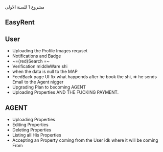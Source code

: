 مشروع 1 للسنة الاولى 

## EasyRent

## User 
- Uploading the Profile Images requset 
- Notifications and Badge
-  ~={red}Search =~
- Verification middleWare shi
- when the data is null to the MAP
- FeedBack page UI fix 
what happends after he book the shi, =>  he sends Email to the Agent nigger
- Upgrading Plan to becoming AGENT
- Uploading Properties AND THE FUCKING PAYMENT.


## AGENT

- Uploading Properties 
-  Editing Properties 
- Deleting Properties 
- Listing all His Properties
- Accepting an Property coming from the User idk where it will be coming From 
